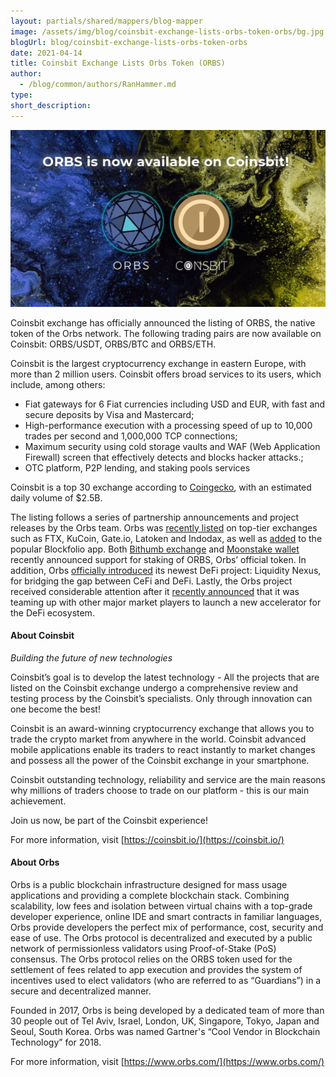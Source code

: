 ```yaml
---
layout: partials/shared/mappers/blog-mapper
image: /assets/img/blog/coinsbit-exchange-lists-orbs-token-orbs/bg.jpg
blogUrl: blog/coinsbit-exchange-lists-orbs-token-orbs
date: 2021-04-14
title: Coinsbit Exchange Lists Orbs Token (ORBS)
author:
  - /blog/common/authors/RanHammer.md
type:
short_description:
---
```


![](/assets/img/blog/coinsbit-exchange-lists-orbs-token-orbs/Coinsbit-1030x579.jpg)

Coinsbit exchange has officially announced the listing of ORBS, the native token of the Orbs network. The following trading pairs are now available on Coinsbit: ORBS/USDT, ORBS/BTC and ORBS/ETH.

Coinsbit is the largest cryptocurrency exchange in eastern Europe, with more than 2 million users. Coinsbit offers broad services to its users, which include, among others:

- Fiat gateways for 6 Fiat currencies including USD and EUR, with fast and secure deposits by Visa and Mastercard;
- High-performance execution with a processing speed of up to 10,000 trades per second and 1,000,000 TCP connections;
- Maximum security using cold storage vaults and WAF (Web Application Firewall) screen that effectively detects and blocks hacker attacks.;
- OTC platform, P2P lending, and staking pools services

Coinsbit is a top 30 exchange according to [Coingecko](https://www.coingecko.com/en/exchanges), with an estimated daily volume of $2.5B.

The listing follows a series of partnership announcements and project releases by the Orbs team. Orbs was [recently listed](https://www.orbs.com/ftx-exchange-lists-orbs-token-orbs/) on top-tier exchanges such as FTX, KuCoin, Gate.io, Latoken and Indodax, as well as [added](https://www.orbs.com/orbs-is-now-available-on-blockfolio/) to the popular Blockfolio app. Both [Bithumb exchange](https://www.orbs.com/bithumb-announces-orbs-staking/) and [Moonstake wallet](https://www.orbs.com/moonstake-partners-with-hybrid-enterprise-grade-blockchain-orbs-to-soon-provide-full-scale-support-for-orbs-universe/) recently announced support for staking of ORBS, Orbs’ official token. In addition, Orbs [officially introduced](https://www.orbs.com/introducing-orbs-liquidity-nexus-liquidity-as-a-service/) its newest DeFi project: Liquidity Nexus, for bridging the gap between CeFi and DeFi. Lastly, the Orbs project received considerable attention after it [recently announced](https://www.binance.org/en/blog/orbs-and-binance-team-up-to-launch-defi-accelerator/) that it was teaming up with other major market players to launch a new accelerator for the DeFi ecosystem.

#### About Coinsbit

_Building the future of new technologies_

Coinsbit’s goal is to develop the latest technology - All the projects that are listed on the Coinsbit exchange undergo a comprehensive review and testing process by the Coinsbit’s specialists. Only through innovation can one become the best!

Coinsbit is an award-winning cryptocurrency exchange that allows you to trade the crypto market from anywhere in the world. Coinsbit advanced mobile applications enable its traders to react instantly to market changes and possess all the power of the Coinsbit exchange in your smartphone.

Coinsbit outstanding technology, reliability and service are the main reasons why millions of traders choose to trade on our platform - this is our main achievement.

Join us now, be part of the Coinsbit experience!

For more information, visit [https://coinsbit.io/](https://coinsbit.io/)

#### About Orbs

Orbs is a public blockchain infrastructure designed for mass usage applications and providing a complete blockchain stack. Combining scalability, low fees and isolation between virtual chains with a top-grade developer experience, online IDE and smart contracts in familiar languages, Orbs provide developers the perfect mix of performance, cost, security and ease of use. The Orbs protocol is decentralized and executed by a public network of permissionless validators using Proof-of-Stake (PoS) consensus. The Orbs protocol relies on the ORBS token used for the settlement of fees related to app execution and provides the system of incentives used to elect validators (who are referred to as “Guardians”) in a secure and decentralized manner.

Founded in 2017, Orbs is being developed by a dedicated team of more than 30 people out of Tel Aviv, Israel, London, UK, Singapore, Tokyo, Japan and Seoul, South Korea. Orbs was named Gartner's “Cool Vendor in Blockchain Technology” for 2018.

For more information, visit [https://www.orbs.com/](https://www.orbs.com/)
